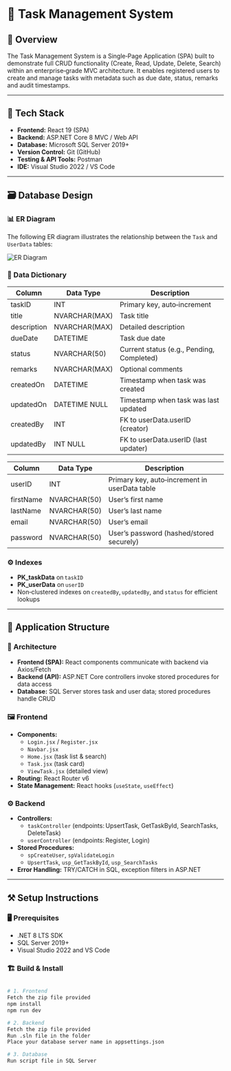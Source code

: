 # 📝 Task Management System

## 📌 Overview
The Task Management System is a Single‑Page Application (SPA) built to demonstrate full CRUD functionality (Create, Read, Update, Delete, Search) within an enterprise‑grade MVC architecture. It enables registered users to create and manage tasks with metadata such as due date, status, remarks and audit timestamps.

---

## 📂 Tech Stack
- **Frontend:** React 19 (SPA)  
- **Backend:** ASP.NET Core 8 MVC / Web API  
- **Database:** Microsoft SQL Server 2019+  
- **Version Control:** Git (GitHub)  
- **Testing & API Tools:** Postman  
- **IDE:** Visual Studio 2022 / VS Code  

---

## 🗃️ Database Design
### 📊 ER Diagram

The following ER diagram illustrates the relationship between the `Task` and `UserData` tables:

![ER Diagram](images/er-diagram.png)


### 📖 Data Dictionary

| Column      | Data Type       | Description                                      |
|-------------|-----------------|--------------------------------------------------|
| taskID      | INT             | Primary key, auto‑increment                      |
| title       | NVARCHAR(MAX)   | Task title                                       |
| description | NVARCHAR(MAX)   | Detailed description                             |
| dueDate     | DATETIME        | Task due date                                    |
| status      | NVARCHAR(50)    | Current status (e.g., Pending, Completed)        |
| remarks     | NVARCHAR(MAX)   | Optional comments                                |
| createdOn   | DATETIME        | Timestamp when task was created                  |
| updatedOn   | DATETIME NULL   | Timestamp when task was last updated             |
| createdBy   | INT             | FK to userData.userID (creator)                  |
| updatedBy   | INT NULL        | FK to userData.userID (last updater)             |

| Column      | Data Type       | Description                                      |
|-------------|-----------------|--------------------------------------------------|
| userID      | INT             | Primary key, auto‑increment in userData table    |
| firstName   | NVARCHAR(50)    | User’s first name                                |
| lastName    | NVARCHAR(50)    | User’s last name                                 |
| email       | NVARCHAR(50)    | User’s email                                     |
| password    | NVARCHAR(50)    | User’s password (hashed/stored securely)         |

### ⚙️ Indexes
- **PK_taskData** on `taskID`  
- **PK_userData** on `userID`  
- Non‑clustered indexes on `createdBy`, `updatedBy`, and `status` for efficient lookups  

---

## 🧱 Application Structure

### 🔄 Architecture
- **Frontend (SPA):** React components communicate with backend via Axios/Fetch  
- **Backend (API):** ASP.NET Core controllers invoke stored procedures for data access  
- **Database:** SQL Server stores task and user data; stored procedures handle CRUD  

### 🖼️ Frontend
- **Components:**  
  - `Login.jsx` / `Register.jsx`  
  - `Navbar.jsx`  
  - `Home.jsx` (task list & search)  
  - `Task.jsx` (task card)  
  - `ViewTask.jsx` (detailed view)  
- **Routing:** React Router v6  
- **State Management:** React hooks (`useState`, `useEffect`)  

### ⚙️ Backend
- **Controllers:**  
  - `taskController` (endpoints: UpsertTask, GetTaskById, SearchTasks, DeleteTask)  
  - `userController` (endpoints: Register, Login)  
- **Stored Procedures:**  
  - `spCreateUser`, `spValidateLogin`  
  - `UpsertTask`, `usp_GetTaskById`, `usp_SearchTasks`  
- **Error Handling:** TRY/CATCH in SQL, exception filters in ASP.NET  

---

## ⚒️ Setup Instructions

### 🖥️ Prerequisites
- .NET 8 LTS SDK  
- SQL Server 2019+  
- Visual Studio 2022 and VS Code  

### 🏗️ Build & Install

```bash

# 1. Frontend
Fetch the zip file provided
npm install
npm run dev

# 2. Backend
Fetch the zip file provided
Run .sln file in the folder
Place your database server name in appsettings.json

# 3. Database
Run script file in SQL Server


